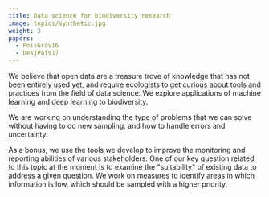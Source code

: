 ```yaml
---
title: Data science for biodiversity research
image: topics/synthetic.jpg
weight: 3
papers:
  - PoisGrav16
  - DesjPois17
---
```


We believe that open data are a treasure trove of knowledge that has
not been entirely used yet, and require ecologists to get curious about tools and practices from the field of data science. We explore applications of machine learning and deep learning to biodiversity.

<!--more-->

We are working on understanding the type of problems that we can solve without
having to do new sampling, and how to handle errors and uncertainty.

As a bonus, we use the tools we develop to improve the monitoring and reporting
abilities of various stakeholders. One of our key question related to this topic
at the moment is to examine the "suitability" of existing data to address a
given question. We work on measures to identify areas in which information is
low, which should be sampled with a higher priority.
